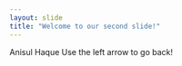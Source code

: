 ```yaml
---
layout: slide
title: "Welcome to our second slide!"
---
```

Anisul Haque
Use the left arrow to go back!
